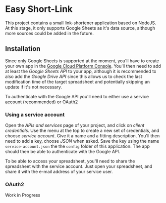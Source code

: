 # Easy Short-Link
This project contains a small link-shortener application based on NodeJS. At this stage, it only supports
Google Sheets as it's data source, although more sources could be added in the future.

## Installation
Since only Google Sheets is supported at the moment, you'll have to create your own app in the [Google Cloud
Platform Console](https://console.cloud.google.com/). You'll then need to add at least the _Google Sheets API_
to your app, although it is recommended to also add the _Google Drive API_ since this allows us to check
the last modification time of the target spreadsheet and potentially skipping an update if it's not necessary.

To authenticate with the Google API you'll need to either use a service account (recommended) or OAuth2

### Using a service account
Open the _APIs and services_ page of your project, and click on _client credentials_. Use the menu at the top
to create a new set of credentials, and choose _service account_. Give it a name and a fitting description.
You'll then need to add a key, choose _JSON_ when asked. Save the key using the name `service-account.json`
the the `config` folder of this application.
The app should then be able to authenticate with the Google API.

To be able to access your spreadsheet, you'll need to share the spreadsheet with the service account.
Just open your spreadsheet, and share it with the e-mail address of your service user.

### OAuth2
Work in Progress


